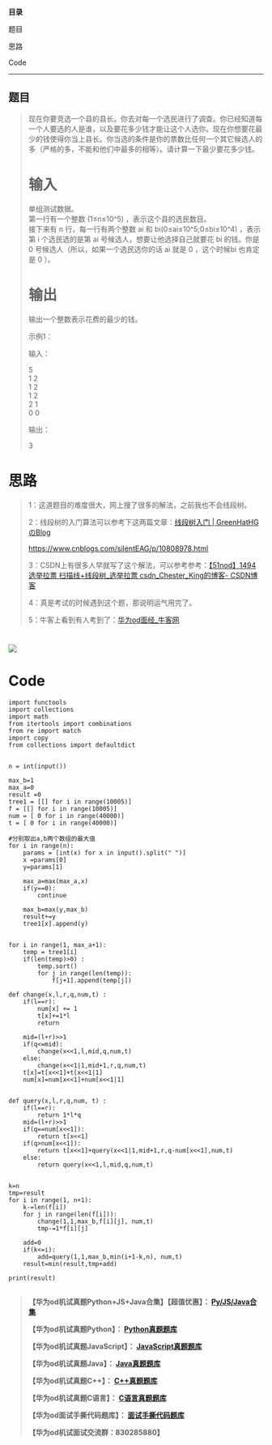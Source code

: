 **目录**

题目

思路

Code

* * *

## 题目

>
> 现在你要竞选一个县的县长。你去对每一个选民进行了调查。你已经知道每一个人要选的人是谁，以及要花多少钱才能让这个人选你。现在你想要花最少的钱使得你当上县长。你当选的条件是你的票数比任何一个其它候选人的多（严格的多，不能和他们中最多的相等）。请计算一下最少要花多少钱。
>
> # 输入
>
> 单组测试数据。  
>  第一行有一个整数 (1≤n≤10^5) ，表示这个县的选民数目。  
>  接下来有 n 行，每一行有两个整数 ai 和 bi(0≤ai≤10^5;0≤bi≤10^4) ，表示第 i 个选民选的是第 ai
> 号候选人，想要让他选择自己就要花 bi 的钱。你是 0 号候选人（所以，如果一个选民选你的话 ai 就是 0 ，这个时候bi 也肯定是 0 ）。
>
> # 输出
>
> 输出一个整数表示花费的最少的钱。
>
> 示例1：
>
> 输入：
>
> 5  
>  1 2  
>  1 2  
>  1 2  
>  2 1  
>  0 0
>
> 输出：
>
> 3

# 思路

> 1：这道题目的难度很大，网上搜了很多的解法，之前我也不会线段树。
>
> 2：线段树的入门算法可以参考下这两篇文章：[线段树入门 |
> GreenHatHGのBlog](https://greenhathg.github.io/2019/04/24/%E7%BA%BF%E6%AE%B5%E6%A0%91%E5%85%A5%E9%97%A8/
> "线段树入门 | GreenHatHGのBlog")
>
> <https://www.cnblogs.com/silentEAG/p/10808978.html>
>
> 3：CSDN上有很多人早就写了这个解法，可以参考参考：[【51nod】1494 选举拉票 扫描线+线段树_选举拉票
> csdn_Chester_King的博客-
> CSDN博客](https://blog.csdn.net/lyfsb/article/details/78286306 "【51nod】1494
> 选举拉票 扫描线+线段树_选举拉票 csdn_Chester_King的博客-CSDN博客")
>
> 4：真是考试的时候遇到这个题，那说明运气用完了。
>
>
> 5：牛客上看到有人考到了：[华为od面经_牛客网](https://www.nowcoder.com/feed/main/detail/1c5bf5622c1744ee9a8ab265505bb00b?sourceSSR=search
> "华为od面经_牛客网")

# ![](https://img-blog.csdnimg.cn/42eca8c5691144f2a9511821b795bf3e.jpeg)

# Code

    
    
    import functools
    import collections
    import math
    from itertools import combinations
    from re import match
    import copy 
    from collections import defaultdict
    
    
    n = int(input())
    
    max_b=1
    max_a=0
    result =0
    tree1 = [[] for i in range(10005)]
    f = [[] for i in range(10005)]
    num = [ 0 for i in range(40000)]
    t = [ 0 for i in range(40000)]
    
    #分别取出a,b两个数组的最大值
    for i in range(n):
        params = [int(x) for x in input().split(" ")]
        x =params[0]
        y=params[1]
        
        max_a=max(max_a,x)
        if(y==0):
            continue
        
        max_b=max(y,max_b)
        result+=y
        tree1[x].append(y)
    
    
    for i in range(1, max_a+1):
        temp = tree1[i]
        if(len(temp)>0) :
            temp.sort()
            for j in range(len(temp)):
                f[j+1].append(temp[j])
    
    def change(x,l,r,q,num,t) :
        if(l==r):
            num[x] += 1
            t[x]+=1*l
            return
        
        mid=(l+r)>>1
        if(q<=mid):
            change(x<<1,l,mid,q,num,t)
        else:
            change(x<<1|1,mid+1,r,q,num,t)
        t[x]=t[x<<1]+t[x<<1|1]
        num[x]=num[x<<1]+num[x<<1|1]
    
    
    def query(x,l,r,q,num, t) :
        if(l==r):
            return 1*l*q
        mid=(l+r)>>1
        if(q==num[x<<1]):
            return t[x<<1]
        if(q>num[x<<1]):
            return t[x<<1]+query(x<<1|1,mid+1,r,q-num[x<<1],num,t)
        else:
            return query(x<<1,l,mid,q,num,t)
        
    
    k=n
    tmp=result
    for i in range(1, n+1):
        k-=len(f[i])
        for j in range(len(f[i])):
            change(1,1,max_b,f[i][j], num,t)
            tmp-=1*f[i][j]
        
        add=0
        if(k<=i):
            add=query(1,1,max_b,min(i+1-k,n), num,t)
        result=min(result,tmp+add)
    
    print(result)
            
        
    
    
    
    
    
        

##

> **【华为od机试真题Python+JS+Java合集】【超值优惠】：
> **[Py/JS/Java合集](https://blog.csdn.net/misayaaaaa/category_12258991.html
> "Py/JS/Java合集")****
>
> **【华为od机试真题Python】：
> **[Python真题题库](https://blog.csdn.net/misayaaaaa/category_12111005.html
> "Python真题题库")****
>
> **【华为od机试真题JavaScript】：
> **[JavaScript真题题库](https://blog.csdn.net/misayaaaaa/category_12199270.html
> "JavaScript真题题库")****
>
> **【华为od机试真题Java】：
> **[Java真题题库](https://blog.csdn.net/misayaaaaa/category_12111006.html
> "Java真题题库")****
>
> **【华为od机试真题C++】：
> **[C++真题题库](https://blog.csdn.net/misayaaaaa/category_12036814.html
> "C++真题题库")****
>
> **【华为od机试真题C语言】：
> **[C语言真题题库](https://blog.csdn.net/misayaaaaa/category_12217917.html
> "C语言真题题库")****
>
> **【华为od面试手撕代码题库】：
> **[面试手撕代码题库](https://renjie.blog.csdn.net/article/details/130419388
> "面试手撕代码题库")****
>
> **【华为od机试面试交流群：830285880】**

